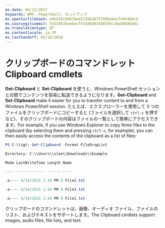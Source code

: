 ```yaml
---
ms.date: 06/12/2017
keywords: WMF, PowerShell, セットアップ
ms.openlocfilehash: e6b54519d878ab572662075709beb4cf4454b0c6
ms.sourcegitcommit: 54534635eedacf531d8d6344019dc16a50b8b441
ms.translationtype: HT
ms.contentlocale: ja-JP
ms.lasthandoff: 05/16/2018
---
```

# <a name="clipboard-cmdlets"></a><span data-ttu-id="f2639-102">クリップボードのコマンドレット</span><span class="sxs-lookup"><span data-stu-id="f2639-102">Clipboard cmdlets</span></span>
<span data-ttu-id="f2639-103">**Get-Clipboard** と **Set-Clipboard** を使うと、Windows PowerShell セッションとの間でコンテンツを容易に転送できるようになります。</span><span class="sxs-lookup"><span data-stu-id="f2639-103">**Get-Clipboard** and **Set-Clipboard** make it easier for you to transfer content to and from a Windows PowerShell session.</span></span> <span data-ttu-id="f2639-104">たとえば、エクスプローラーを使用して 3 つのファイルをクリップボードにコピーすると (ファイルを選択して `ctrl-c` を押すなど)、そのクリップボードの内容はファイルの一覧として簡単にアクセスできます。</span><span class="sxs-lookup"><span data-stu-id="f2639-104">For example, if you use Windows Explorer to copy three files to the clipboard (by selecting them and pressing `ctrl-c`, for example), you can then easily access the contents of the clipboard as a list of files:</span></span>

```powershell
PS C:\\&gt; Get-Clipboard -Format FileDropList

Directory: C:\\Users\\slee\\Downloads\\Example

Mode LastWriteTime Length Name

---- ------------- ------ ----

-a---- 4/14/2015 1:19 PM 0 File2.txt

-a---- 4/14/2015 1:19 PM 0 File3.txt

-a---- 4/14/2015 1:19 PM 0 File1.txt
```


<span data-ttu-id="f2639-105">クリップボードのコマンドレットは、画像、オーディオ ファイル、ファイルのリスト、およびテキストをサポートします。</span><span class="sxs-lookup"><span data-stu-id="f2639-105">The Clipboard cmdlets support images, audio files, file lists, and text.</span></span>
